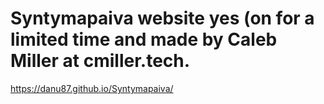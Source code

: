 # Syntymapaiva website yes (on for a limited time and made by Caleb Miller at cmiller.tech.
 https://danu87.github.io/Syntymapaiva/

